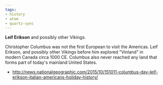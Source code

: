```yaml
---
tags: 
- history
- atom
- quartz-sync 
---
```


**Leif Erikson** and possibly other Vikings.

Christopher Columbus was not the first European to visit the Americas. Leif Erikson, and possibly other Vikings before him explored "Vinland" in modern Canada circa 1000 CE. Columbus also never reached any land that forms part of today's mainland United States.
- http://news.nationalgeographic.com/2015/10/151011-columbus-day-leif-erikson-italian-americans-holiday-history/